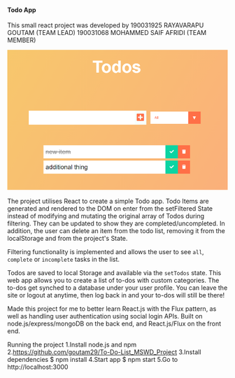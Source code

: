 #### Todo App

This small react project was developed by 
190031925 RAYAVARAPU GOUTAM     (TEAM LEAD)
190031068 MOHAMMED SAIF AFRIDI  (TEAM MEMBER)

![img.png](assets/img.png)

The project utilises React to create a simple Todo app. Todo Items are generated and rendered to the DOM on enter from the setFiltered State instead of modifying and mutating the original array of Todos during filtering. They can be updated to show they are completed/uncompleted. In addition, the user can delete an item from the todo list, removing it from the localStorage and from the project's State.

Filtering functionality is implemented and allows the user to see `all`, `complete` or `incomplete` tasks in the list.

Todos are saved to local Storage and available via the `setTodos` state. 
This web app allows you to create a list of to-dos with custom categories. The to-dos get synched to a database under your user profile. You can leave the site or logout at anytime, then log back in and your to-dos will still be there! 
 
Made this project for me to better learn React.js with the Flux pattern, as well as handling user authentication using social login APIs. Built on node.js/express/mongoDB on the back end, and React.js/Flux on the front end. 
 
Running the project 
1.Install node.js and npm 
2.https://github.com/goutam29/To-Do-List_MSWD_Project
3.Install dependencies $ npm install 
4.Start app $ npm start 
5.Go to http://localhost:3000
